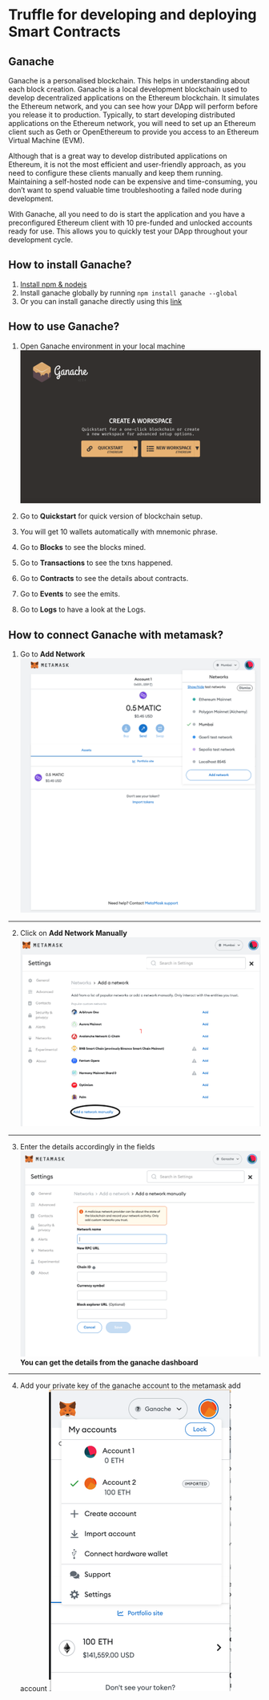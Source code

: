 # Truffle for developing and deploying Smart Contracts

## Ganache

Ganache is a personalised blockchain. This helps in understanding about each block creation. 
Ganache is a local development blockchain used to develop decentralized applications on the Ethereum blockchain. It simulates the Ethereum network, and you can see how your DApp will perform before you release it to production.
Typically, to start developing distributed applications on the Ethereum network, you will need to set up an Ethereum client such as Geth or OpenEthereum to provide you access to an Ethereum Virtual Machine (EVM).

Although that is a great way to develop distributed applications on Ethereum, it is not the most efficient and user-friendly approach, as you need to configure these clients manually and keep them running. Maintaining a self-hosted node can be expensive and time-consuming, you don’t want to spend valuable time troubleshooting a failed node during development.

With Ganache, all you need to do is start the application and you have a preconfigured Ethereum client with 10 pre-funded and unlocked accounts ready for use. This allows you to quickly test your DApp throughout your development cycle.

## How to install Ganache?

1. [Install npm & nodejs](https://nodejs.org/en/)
2. Install ganache globally by running ``` npm install ganache --global ```
3. Or you can install ganache directly using this [link](https://trufflesuite.com/ganache/)

## How to use Ganache?

1. Open Ganache environment in your local machine
![ganache](https://github.com/Web3-courses/Uniswap-Bootcamp/blob/main/Images/Screenshot%202023-01-13%20at%2010.20.51.png)

2. Go to **Quickstart** for quick version of blockchain setup.
3. You will get 10 wallets automatically with mnemonic phrase.
4. Go to **Blocks** to see the blocks mined.
5. Go to **Transactions** to see the txns happened.
6. Go to **Contracts** to see the details about contracts.
7. Go to **Events** to see the emits.
8. Go to **Logs** to have a look at the Logs. 

## How to connect Ganache with metamask?

1. Go to **Add Network**
![add network](https://github.com/Web3-courses/Uniswap-Bootcamp/blob/main/Images/Screenshot%202023-01-13%20at%2011.00.21.png)
<hr>

2. Click on **Add Network Manually**
![add network manually](https://github.com/Web3-courses/Uniswap-Bootcamp/blob/main/Images/Screenshot%202023-01-13%20at%2011.02.20.png)
<hr>

3. Enter the details accordingly in the fields
![details](https://github.com/Web3-courses/Uniswap-Bootcamp/blob/main/Images/Screenshot%202023-01-13%20at%2011.06.16.png)
**You can get the details from the ganache dashboard**
<hr>

4. Add your private key of the ganache account to the metamask add account
![add account](https://github.com/Web3-courses/Uniswap-Bootcamp/blob/main/Images/Screenshot%202023-01-13%20at%2011.12.21.png)








